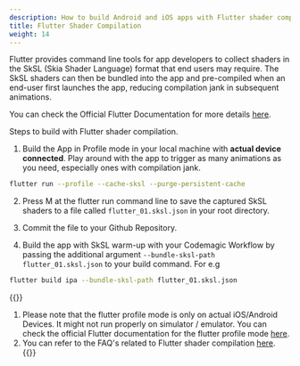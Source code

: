 ```yaml
---
description: How to build Android and iOS apps with Flutter shader compilation enabled.
title: Flutter Shader Compilation
weight: 14
---
```


Flutter provides command line tools for app developers to collect shaders in the SkSL (Skia Shader Language) format that end users may require. The SkSL shaders can then be bundled into the app and pre-compiled when an end-user first launches the app, reducing compilation jank in subsequent animations.

You can check the Official Flutter Documentation for more details [here](https://docs.flutter.dev/perf/shader).

Steps to build with Flutter shader compilation.

1. Build the App in Profile mode in your local machine with **actual device connected**. Play around with the app to trigger as many animations as you need, especially ones with compilation jank.

```bash
flutter run --profile --cache-sksl --purge-persistent-cache
```

2. Press M at the flutter run command line to save the captured SkSL shaders to a file called `flutter_01.sksl.json` in your root directory.

3. Commit the file to your Github Repository.

4. Build the app with SkSL warm-up with your Codemagic Workflow by passing the additional argument `--bundle-sksl-path flutter_01.sksl.json` to your build command. For e.g

```bash
flutter build ipa --bundle-sksl-path flutter_01.sksl.json
```

{{<notebox>}}

1. Please note that the flutter profile mode is only on actual iOS/Android Devices. It might not run properly on simulator / emulator. You can check the official Flutter documentation for the flutter profile mode [here](https://github.com/flutter/flutter/wiki/Flutter%27s-modes).
2. You can refer to the FAQ's related to Flutter shader compilation [here](https://docs.flutter.dev/perf/shader#frequently-asked-questions).
   {{</notebox>}}
